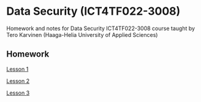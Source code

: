 # Data Security (ICT4TF022-3008)
Homework and notes for Data Security ICT4TF022-3008 course taught by Tero Karvinen (Haaga-Helia University of Applied Sciences)

## Homework

[Lesson 1](Homework/Lesson1.md)  

[Lesson 2](Homework/Lesson2.md)  
  
[Lesson 3](Homework/Lesson3.md)    

